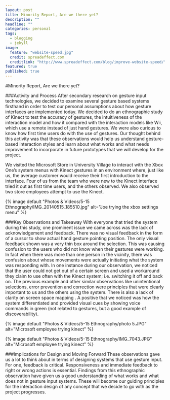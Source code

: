 ```yaml
---
layout: post
title: Minority Report, Are we there yet?
description: ""
headline: ""
categories: personal
tags: 
  - blogging
  - jekyll
image: 
  feature: "website-speed.jpg"
  credit: spreadeffect.com
  creditlink: "http://www.spreadeffect.com/blog/improve-website-speed/"
featured: true
published: true
---
```

#Minority Report, Are we there yet?

###Activity and Process
After secondary research on gesture input technologies, we decided to examine several gesture based systems firsthand in order to test our personal assumptions about how gesture interfaces are implemented today. We decided to do an ethnographic study of Kinect to test the accuracy of gestures, the intuitiveness of the interaction model and how it compared with the interaction models like Wii, which use a remote instead of just hand gestures. We were also curious to know how first time users do with the use of gestures. Our thought behind this activity was that these observations would help us understand gesture-based interaction styles and learn about what works and what needs improvement to incorporate in future prototypes that we will develop for the project.

We visited the Microsoft Store in University Village to interact with the Xbox One’s system menus with Kinect gestures in an environment where, just like us, the average customer would receive their first introduction to the interface. Four of us from the team who were new to the Kinect interface tried it out as first time users, and the others observed. We also observed two store employees attempt to use the Kinect.

{% image default "Photos & Videos/5-15 Ethnography/IMG_20140515_185510.jpg" alt="Joe trying the xbox settings menu" %}

###Key Observations and Takeaway
With everyone that tried the system during this study, one prominent issue we came across was the lack of acknowledgement and feedback. There was no visual feedback in the form of a cursor to show actual hand gesture pointing position. The only visual feedback shown was a very thin box around the selection. This was causing confusion to the users who did not know when their gestures were working. In fact when there was more than one person in the vicinity, there was confusion about whose movements were actually initiating what the system was responding with. In one instance during our observation, we noticed that the user could not get out of a certain screen and used a workaround they claim to use often with the Kinect system; i.e. switching it off and back on. The previous example and other similar observations like unintentional selections, error prevention and correction were principles that were clearly important to us and the others using the system. There is also a lack of clarity on screen space mapping . A positive that we noticed was how the system differentiated and provided visual cues by showing voice commands in green (not related to gestures, but a good example of discoverability).

{% image default "Photos & Videos/5-15 Ethnography/photo 5.JPG" alt="Microsoft employee trying kinect" %}

{% image default "Photos & Videos/5-15 Ethnography/IMG_7043.JPG" alt="Microsoft employee trying kinect" %}

###Implications for Design and Moving Forward
These observations gave us a lot to think about in terms of designing systems that use gesture input. For one, feedback is critical. Responsiveness and immediate feedback to right or wrong actions is essential. Findings from this ethnographic observation have given us a good understanding of what works and what does not in gesture input systems. These will become our guiding principles for the interaction design of any concept that we decide to go with as the project progresses.

